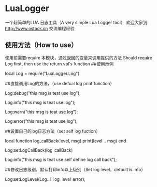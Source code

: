 # LuaLogger
一个超简单的LUA 日志工具（A very simple Lua Logger tool）
欢迎大家到 http://www.ostack.cn 交流编程经验
## 使用方法（How to use）
使用前需要require 本模块，通过返回的变量来调用提供的方法
Should require Log first, then use the return val's function
##使用示例

local Log = require("LuaLogger.Log")

##直接调用Log的方法，（use defual log print function）

Log:debug("this msg is teat use log");

Log:info("this msg is teat use log");

Log:warn("this msg is teat use log");

Log:error("this msg is teat use log");

##设置自己的log日志方法（set self log fuction）

local function log_callBack(level, msg)
    print(level .. msg)
end

Log:setLogCallBack(log_callBack)

Log:info("this msg is teat use self define log call back");

##修改日志级别，默认打印info以上级别（Set log level，default is info）

Log:setLogLevel(Log._l_log_level_error);
